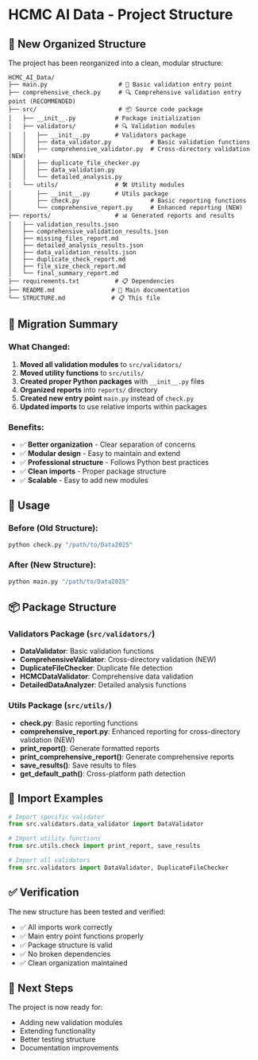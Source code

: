 # HCMC AI Data - Project Structure

## 📁 New Organized Structure

The project has been reorganized into a clean, modular structure:

```
HCMC_AI_Data/
├── main.py                    # 🚀 Basic validation entry point
├── comprehensive_check.py     # 🔍 Comprehensive validation entry point (RECOMMENDED)
├── src/                       # 📦 Source code package
│   ├── __init__.py           # Package initialization
│   ├── validators/           # 🔍 Validation modules
│   │   ├── __init__.py       # Validators package
│   │   ├── data_validator.py           # Basic validation functions
│   │   ├── comprehensive_validator.py  # Cross-directory validation (NEW)
│   │   ├── duplicate_file_checker.py
│   │   ├── data_validation.py
│   │   └── detailed_analysis.py
│   └── utils/                # 🛠️ Utility modules
│       ├── __init__.py       # Utils package
│       ├── check.py                    # Basic reporting functions
│       └── comprehensive_report.py     # Enhanced reporting (NEW)
├── reports/                  # 📊 Generated reports and results
│   ├── validation_results.json
│   ├── comprehensive_validation_results.json
│   ├── missing_files_report.md
│   ├── detailed_analysis_results.json
│   ├── data_validation_results.json
│   ├── duplicate_check_report.md
│   ├── file_size_check_report.md
│   └── final_summary_report.md
├── requirements.txt          # 📋 Dependencies
├── README.md                # 📖 Main documentation
└── STRUCTURE.md             # 📋 This file
```

## 🔄 Migration Summary

### What Changed:
1. **Moved all validation modules** to `src/validators/`
2. **Moved utility functions** to `src/utils/`
3. **Created proper Python packages** with `__init__.py` files
4. **Organized reports** into `reports/` directory
5. **Created new entry point** `main.py` instead of `check.py`
6. **Updated imports** to use relative imports within packages

### Benefits:
- ✅ **Better organization** - Clear separation of concerns
- ✅ **Modular design** - Easy to maintain and extend
- ✅ **Professional structure** - Follows Python best practices
- ✅ **Clean imports** - Proper package structure
- ✅ **Scalable** - Easy to add new modules

## 🚀 Usage

### Before (Old Structure):
```bash
python check.py "/path/to/Data2025"
```

### After (New Structure):
```bash
python main.py "/path/to/Data2025"
```

## 📦 Package Structure

### Validators Package (`src/validators/`)
- **DataValidator**: Basic validation functions
- **ComprehensiveValidator**: Cross-directory validation (NEW)
- **DuplicateFileChecker**: Duplicate file detection
- **HCMCDataValidator**: Comprehensive data validation
- **DetailedDataAnalyzer**: Detailed analysis functions

### Utils Package (`src/utils/`)
- **check.py**: Basic reporting functions
- **comprehensive_report.py**: Enhanced reporting for cross-directory validation (NEW)
- **print_report()**: Generate formatted reports
- **print_comprehensive_report()**: Generate comprehensive reports
- **save_results()**: Save results to files
- **get_default_path()**: Cross-platform path detection

## 🔧 Import Examples

```python
# Import specific validator
from src.validators.data_validator import DataValidator

# Import utility functions
from src.utils.check import print_report, save_results

# Import all validators
from src.validators import DataValidator, DuplicateFileChecker
```

## ✅ Verification

The new structure has been tested and verified:
- ✅ All imports work correctly
- ✅ Main entry point functions properly
- ✅ Package structure is valid
- ✅ No broken dependencies
- ✅ Clean organization maintained

## 🎯 Next Steps

The project is now ready for:
- Adding new validation modules
- Extending functionality
- Better testing structure
- Documentation improvements
